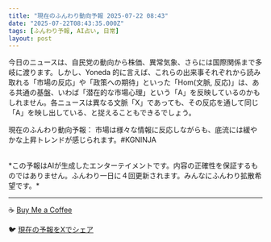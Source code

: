 ```yaml
---
title: "現在のふんわり動向予報 2025-07-22 08:43"
date: "2025-07-22T08:43:35.000Z"
tags: [ふんわり予報, AI占い, 日常]
layout: post
---
```


今日のニュースは、自民党の動向から株価、異常気象、さらには国際関係まで多岐に渡ります。しかし、Yoneda 的に言えば、これらの出来事それぞれから読み取れる「市場の反応」や「政策への期待」といった「Hom(文脈, 反応)」は、ある共通の基盤、いわば「潜在的な市場心理」という「A」を反映しているのかもしれません。各ニュースは異なる文脈「X」であっても、その反応を通して同じ「A」を映し出している、と捉えることもできるでしょう。

現在のふんわり動向予報：
市場は様々な情報に反応しながらも、底流には緩やかな上昇トレンドが感じられます。#KGNINJA

<br>
*この予報はAIが生成したエンターテイメントです。内容の正確性を保証するものではありません。ふんわり一日に４回更新されます。みんなにふんわり拡散希望です。*

---
☕️ [Buy Me a Coffee](https://www.buymeacoffee.com/kgninja)

🐦 [現在の予報をXでシェア](https://twitter.com/intent/tweet?text=%E7%8F%BE%E5%9C%A8%E3%81%AE%E3%81%B5%E3%82%93%E3%82%8F%E3%82%8A%E4%BA%88%E5%A0%B1%3A%20%E3%80%8C%E4%BB%8A%E6%97%A5%E3%81%AE%E3%83%8B%E3%83%A5%E3%83%BC%E3%82%B9%E3%81%AF%E3%80%81%E8%87%AA%E6%B0%91%E5%85%9A%E3%81%AE%E5%8B%95%E5%90%91%E3%81%8B%E3%82%89%E6%A0%AA%E4%BE%A1%E3%80%81%E7%95%B0%E5%B8%B8%E6%B0%97%E8%B1%A1%E3%80%81%E3%81%95%E3%82%89%E3%81%AB%E3%81%AF%E5%9B%BD%E9%9A%9B%E9%96%A2%E4%BF%82%E3%81%BE%E3%81%A7%E5%A4%9A%E5%B2%90%E3%81%AB%E6%B8%A1%E3%82%8A%E3%81%BE%E3%81%99%E3%80%82%E3%80%8D%23KGNINJA%20%E7%B6%9A%E3%81%8D%E3%81%AF%E3%83%96%E3%83%AD%E3%82%B0%E3%81%A7%EF%BC%81%F0%9F%91%87&url=https%3A%2F%2Fkg-ninja.github.io%2FFunwariyoso%2F)
